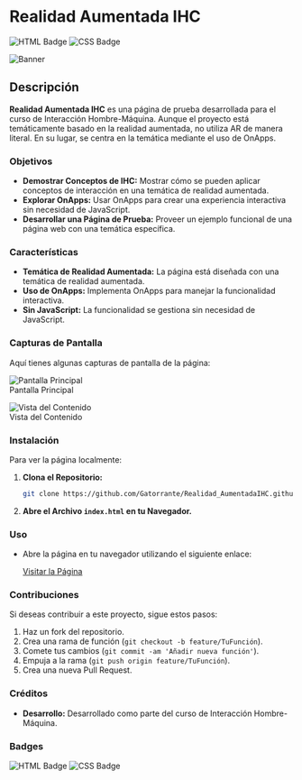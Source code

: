 # Realidad Aumentada IHC

![HTML Badge](https://img.shields.io/badge/HTML-E34F26?style=for-the-badge&logo=html5&logoColor=white)
![CSS Badge](https://img.shields.io/badge/CSS-1572B6?style=for-the-badge&logo=css3&logoColor=white)

![Banner](images/banner.jpg)

## Descripción

**Realidad Aumentada IHC** es una página de prueba desarrollada para el curso de Interacción Hombre-Máquina. Aunque el proyecto está temáticamente basado en la realidad aumentada, no utiliza AR de manera literal. En su lugar, se centra en la temática mediante el uso de OnApps.

### Objetivos

- **Demostrar Conceptos de IHC:** Mostrar cómo se pueden aplicar conceptos de interacción en una temática de realidad aumentada.
- **Explorar OnApps:** Usar OnApps para crear una experiencia interactiva sin necesidad de JavaScript.
- **Desarrollar una Página de Prueba:** Proveer un ejemplo funcional de una página web con una temática específica.

### Características

- **Temática de Realidad Aumentada:** La página está diseñada con una temática de realidad aumentada.
- **Uso de OnApps:** Implementa OnApps para manejar la funcionalidad interactiva.
- **Sin JavaScript:** La funcionalidad se gestiona sin necesidad de JavaScript.

### Capturas de Pantalla

Aquí tienes algunas capturas de pantalla de la página:

![Pantalla Principal](images/imagen1.png)  
Pantalla Principal

![Vista del Contenido](images/imagen2.png)  
Vista del Contenido

### Instalación

Para ver la página localmente:

1. **Clona el Repositorio:**
    ```bash
    git clone https://github.com/Gatorrante/Realidad_AumentadaIHC.github.io.git
    ```
2. **Abre el Archivo `index.html` en tu Navegador.**

### Uso

- Abre la página en tu navegador utilizando el siguiente enlace:

  [Visitar la Página](https://gatorrante.github.io/Realidad_AumentadaIHC.github.io/index.html)

### Contribuciones

Si deseas contribuir a este proyecto, sigue estos pasos:

1. Haz un fork del repositorio.
2. Crea una rama de función (`git checkout -b feature/TuFunción`).
3. Comete tus cambios (`git commit -am 'Añadir nueva función'`).
4. Empuja a la rama (`git push origin feature/TuFunción`).
5. Crea una nueva Pull Request.

### Créditos

- **Desarrollo:** Desarrollado como parte del curso de Interacción Hombre-Máquina.

### Badges

![HTML Badge](https://img.shields.io/badge/HTML-E34F26?style=for-the-badge&logo=html5&logoColor=white)
![CSS Badge](https://img.shields.io/badge/CSS-1572B6?style=for-the-badge&logo=css3&logoColor=white)

